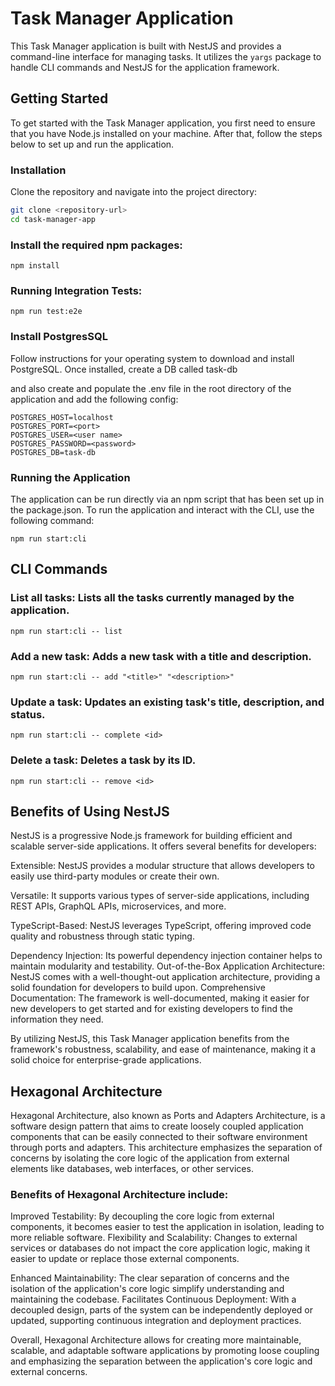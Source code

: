 # Task Manager Application

This Task Manager application is built with NestJS and provides a command-line interface for managing tasks. It utilizes the `yargs` package to handle CLI commands and NestJS for the application framework.

## Getting Started

To get started with the Task Manager application, you first need to ensure that you have Node.js installed on your machine. After that, follow the steps below to set up and run the application.

### Installation

Clone the repository and navigate into the project directory:

```bash
git clone <repository-url>
cd task-manager-app
```

### Install the required npm packages:

```npm install```

### Running Integration Tests:

```npm run test:e2e```

### Install PostgresSQL

Follow instructions for your operating system to download and install PostgreSQL. Once installed, create a DB called task-db

and also create and populate the .env file in the root directory of the application and add the following config:

``` 
POSTGRES_HOST=localhost
POSTGRES_PORT=<port>
POSTGRES_USER=<user name>
POSTGRES_PASSWORD=<password>
POSTGRES_DB=task-db
```

### Running the Application
The application can be run directly via an npm script that has been set up in the package.json. To run the application and interact with the CLI, use the following command:

```npm run start:cli```

## CLI Commands

### List all tasks: Lists all the tasks currently managed by the application.

```npm run start:cli -- list```

### Add a new task: Adds a new task with a title and description.

```npm run start:cli -- add "<title>" "<description>"```

### Update a task: Updates an existing task's title, description, and status.

```npm run start:cli -- complete <id>```

### Delete a task: Deletes a task by its ID.

```npm run start:cli -- remove <id>```


## Benefits of Using NestJS

NestJS is a progressive Node.js framework for building efficient and scalable server-side applications. It offers several benefits for developers:

Extensible: NestJS provides a modular structure that allows developers to easily use third-party modules or create their own.

Versatile: It supports various types of server-side applications, including REST APIs, GraphQL APIs, microservices, and more.

TypeScript-Based: NestJS leverages TypeScript, offering improved code quality and robustness through static typing.

Dependency Injection: Its powerful dependency injection container helps to maintain modularity and testability.
Out-of-the-Box Application Architecture: NestJS comes with a well-thought-out application architecture, providing a solid foundation for developers to build upon.
Comprehensive Documentation: The framework is well-documented, making it easier for new developers to get started and for existing developers to find the information they need.

By utilizing NestJS, this Task Manager application benefits from the framework's robustness, scalability, and ease of maintenance, making it a solid choice for enterprise-grade applications.

## Hexagonal Architecture

Hexagonal Architecture, also known as Ports and Adapters Architecture, is a software design pattern that aims to create loosely coupled application components that can be easily connected to their software environment through ports and adapters. This architecture emphasizes the separation of concerns by isolating the core logic of the application from external elements like databases, web interfaces, or other services.

### Benefits of Hexagonal Architecture include:
Improved Testability: By decoupling the core logic from external components, it becomes easier to test the application in isolation, leading to more reliable software.
Flexibility and Scalability: Changes to external services or databases do not impact the core application logic, making it easier to update or replace those external components.

Enhanced Maintainability: The clear separation of concerns and the isolation of the application's core logic simplify understanding and maintaining the codebase.
Facilitates Continuous Deployment: With a decoupled design, parts of the system can be independently deployed or updated, supporting continuous integration and deployment practices.

Overall, Hexagonal Architecture allows for creating more maintainable, scalable, and adaptable software applications by promoting loose coupling and emphasizing the separation between the application's core logic and external concerns.

